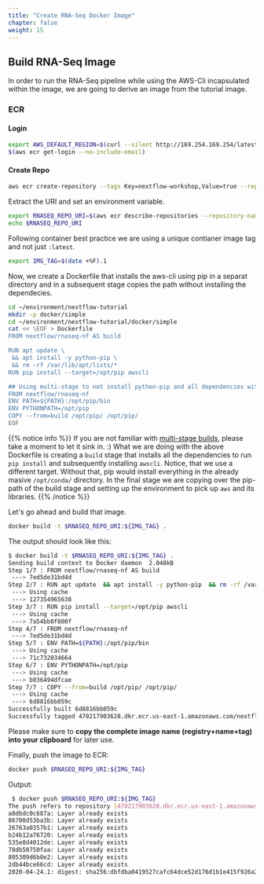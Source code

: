 ```yaml
---
title: "Create RNA-Seq Docker Image"
chapter: false
weight: 15
---
```


## Build RNA-Seq Image

In order to run the RNA-Seq pipeline while using the AWS-Cli incapsulated within the image, we are going to derive an image from the tutorial image.

### ECR

#### Login

```bash
export AWS_DEFAULT_REGION=$(curl --silent http://169.254.169.254/latest/dynamic/instance-identity/document | jq -r .region)
$(aws ecr get-login --no-include-email)
```

#### Create Repo

```bash
aws ecr create-repository --tags Key=nextflow-workshop,Value=true --repository-name nextflow-rna-seq
```

Extract the URI and set an environment variable.

```bash
export RNASEQ_REPO_URI=$(aws ecr describe-repositories --repository-names=nextflow-rna-seq |jq -r '.repositories[0].repositoryUri')
echo $RNASEQ_REPO_URI
```

Following container best practice we are using a unique contianer image tag and not just `:latest`.

```bash
export IMG_TAG=$(date +%F).1
```

Now, we create a Dockerfile that installs the aws-cli using pip in a separat directory and in a subsequent stage copies the path without installing the dependecies.

```bash
cd ~/environment/nextflow-tutorial
mkdir -p docker/simple
cd ~/environment/nextflow-tutorial/docker/simple
cat << \EOF > Dockerfile
FROM nextflow/rnaseq-nf AS build

RUN apt update \
 && apt install -y python-pip \
 && rm -rf /var/lib/apt/lists/*
RUN pip install --target=/opt/pip awscli

## Using multi-stage to not install python-pip and all dependencies within resulting image
FROM nextflow/rnaseq-nf
ENV PATH=${PATH}:/opt/pip/bin
ENV PYTHONPATH=/opt/pip
COPY --from=build /opt/pip/ /opt/pip/
EOF
```

{{% notice info %}}
If you are not familiar with [multi-stage builds](https://docs.docker.com/develop/develop-images/multistage-build/#use-multi-stage-builds), please take a moment to let it sink in. :)
What we are doing with the above Dockerfile is creating a `build` stage that installs all the dependencies to run `pip install` and subsequently installing `awscli`. Notice, that we use a different target.
Without that, pip would install everything in the already masive `/opt/conda/` directory. In the final stage we are copying over the pip-path of the build stage and setting up the environment to pick up `aws` and its libraries.
{{% /notice %}}

Let's go ahead and build that image.

```bash
docker build -t $RNASEQ_REPO_URI:${IMG_TAG} .
```

The output should look like this:

```bash
$ docker build -t $RNASEQ_REPO_URI:${IMG_TAG} .
Sending build context to Docker daemon  2.048kB
Step 1/7 : FROM nextflow/rnaseq-nf AS build
 ---> 7ed5de31bd4d
Step 2/7 : RUN apt update  && apt install -y python-pip  && rm -rf /var/lib/apt/lists/*
 ---> Using cache
 ---> 127354965638
Step 3/7 : RUN pip install --target=/opt/pip awscli
 ---> Using cache
 ---> 7a54bb0f800f
Step 4/7 : FROM nextflow/rnaseq-nf
 ---> 7ed5de31bd4d
Step 5/7 : ENV PATH=${PATH}:/opt/pip/bin
 ---> Using cache
 ---> 71c732034664
Step 6/7 : ENV PYTHONPATH=/opt/pip
 ---> Using cache
 ---> b036494dfcae
Step 7/7 : COPY --from=build /opt/pip/ /opt/pip/
 ---> Using cache
 ---> 6d8816bb059c
Successfully built 6d8816bb059c
Successfully tagged 470217903628.dkr.ecr.us-east-1.amazonaws.com/nextflow-rna-seq:2020-04-24.1
```

Please make sure to **copy the complete image name (registry+name+tag) into your clipboard** for later use.

Finally, push the image to ECR:

```bash
docker push $RNASEQ_REPO_URI:${IMG_TAG}
```

Output:

```bash
 $ docker push $RNASEQ_REPO_URI:${IMG_TAG}
The push refers to repository [470217903628.dkr.ecr.us-east-1.amazonaws.com/nextflow-rna-seq]
a8dbdc0c687a: Layer already exists
86700d53ba3b: Layer already exists
26763a0357b1: Layer already exists
b24b12a76720: Layer already exists
535e8d4012de: Layer already exists
78db50750faa: Layer already exists
805309d6b0e2: Layer already exists
2db44bce66cd: Layer already exists
2020-04-24.1: digest: sha256:dbfdba0419527cafc64dce52d176d1b1e415f926a270be1efac0c2ba2e113af7 size: 2005
```
